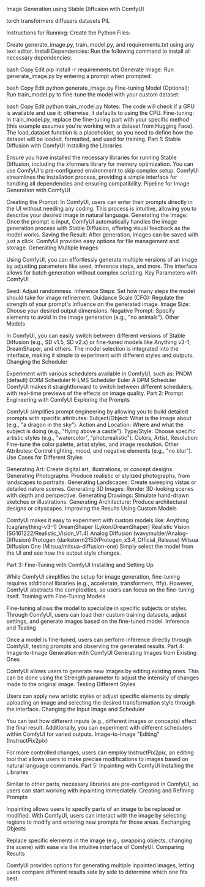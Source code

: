 Image Generation using Stable Diffusion with ComfyUI


torch
transformers
diffusers
datasets
PIL


Instructions for Running:
Create the Python Files:

Create generate_image.py, train_model.py, and requirements.txt using any text editor.
Install Dependencies: Run the following command to install all necessary dependencies:

bash
Copy
Edit
pip install -r requirements.txt
Generate Image: Run generate_image.py by entering a prompt when prompted:

bash
Copy
Edit
python generate_image.py
Fine-tuning Model (Optional): Run train_model.py to fine-tune the model with your custom dataset:

bash
Copy
Edit
python train_model.py
Notes:
The code will check if a GPU is available and use it; otherwise, it defaults to using the CPU.
Fine-tuning: In train_model.py, replace the fine-tuning part with your specific method (this example assumes you're working with a dataset from Hugging Face). The load_dataset function is a placeholder, so you need to define how the dataset will be loaded, formatted, and used for training.
Part 1: Stable Diffusion with ComfyUI
Installing the Libraries

Ensure you have installed the necessary libraries for running Stable Diffusion, including the xformers library for memory optimization. You can use ComfyUI's pre-configured environment to skip complex setup.
ComfyUI streamlines the installation process, providing a simple interface for handling all dependencies and ensuring compatibility.
Pipeline for Image Generation with ComfyUI

Creating the Prompt: In ComfyUI, users can enter their prompts directly in the UI without needing any coding. This process is intuitive, allowing you to describe your desired image in natural language.
Generating the Image: Once the prompt is input, ComfyUI automatically handles the image generation process with Stable Diffusion, offering visual feedback as the model works.
Saving the Result: After generation, images can be saved with just a click. ComfyUI provides easy options for file management and storage.
Generating Multiple Images

Using ComfyUI, you can effortlessly generate multiple versions of an image by adjusting parameters like seed, inference steps, and more. The interface allows for batch generation without complex scripting.
Key Parameters with ComfyUI

Seed: Adjust randomness.
Inference Steps: Set how many steps the model should take for image refinement.
Guidance Scale (CFG): Regulate the strength of your prompt's influence on the generated image.
Image Size: Choose your desired output dimensions.
Negative Prompt: Specify elements to avoid in the image generation (e.g., "no animals").
Other Models

In ComfyUI, you can easily switch between different versions of Stable Diffusion (e.g., SD v1.5, SD v2.x) or fine-tuned models like Anything v3-1, DreamShaper, and others. The model selection is integrated into the interface, making it simple to experiment with different styles and outputs.
Changing the Scheduler

Experiment with various schedulers available in ComfyUI, such as:
PNDM (default)
DDIM Scheduler
K-LMS Scheduler
Euler A
DPM Scheduler
ComfyUI makes it straightforward to switch between different schedulers, with real-time previews of the effects on image quality.
Part 2: Prompt Engineering with ComfyUI
Exploring the Prompts

ComfyUI simplifies prompt engineering by allowing you to build detailed prompts with specific attributes:
Subject/Object: What is the image about (e.g., "a dragon in the sky").
Action and Location: Where and what the subject is doing (e.g., "flying above a castle").
Type/Style: Choose specific artistic styles (e.g., "watercolor", "photorealistic").
Colors, Artist, Resolution: Fine-tune the color palette, artist styles, and image resolution.
Other Attributes: Control lighting, mood, and negative elements (e.g., "no blur").
Use Cases for Different Styles

Generating Art: Create digital art, illustrations, or concept designs.
Generating Photographs: Produce realistic or stylized photographs, from landscapes to portraits.
Generating Landscapes: Create sweeping vistas or detailed nature scenes.
Generating 3D Images: Render 3D-looking scenes with depth and perspective.
Generating Drawings: Simulate hand-drawn sketches or illustrations.
Generating Architecture: Produce architectural designs or cityscapes.
Improving the Results Using Custom Models

ComfyUI makes it easy to experiment with custom models like:
Anything (cag/anything-v3-1)
DreamShaper (Lykon/DreamShaper)
Realistic Vision (SG161222/Realistic_Vision_V1.4)
Analog Diffusion (wavymulder/Analog-Diffusion)
Protogen (darkstorm2150/Protogen_x3.4_Official_Release)
Mitsua Diffusion One (Mitsua/mitsua-diffusion-one)
Simply select the model from the UI and see how the output style changes.

Part 3: Fine-Tuning with ComfyUI
Installing and Setting Up

While ComfyUI simplifies the setup for image generation, fine-tuning requires additional libraries (e.g., accelerate, transformers, ftfy). However, ComfyUI abstracts the complexities, so users can focus on the fine-tuning itself.
Training with Fine-Tuning Models

Fine-tuning allows the model to specialize in specific subjects or styles. Through ComfyUI, users can load their custom training datasets, adjust settings, and generate images based on the fine-tuned model.
Inference and Testing

Once a model is fine-tuned, users can perform inference directly through ComfyUI, testing prompts and observing the generated results.
Part 4: Image-to-Image Generation with ComfyUI
Generating Images from Existing Ones

ComfyUI allows users to generate new images by editing existing ones. This can be done using the Strength parameter to adjust the intensity of changes made to the original image.
Testing Different Styles

Users can apply new artistic styles or adjust specific elements by simply uploading an image and selecting the desired transformation style through the interface.
Changing the Input Image and Scheduler

You can test how different inputs (e.g., different images or concepts) affect the final result. Additionally, you can experiment with different schedulers within ComfyUI for varied outputs.
Image-to-Image "Editing" (InstructPix2pix)

For more controlled changes, users can employ InstructPix2pix, an editing tool that allows users to make precise modifications to images based on natural language commands.
Part 5: Inpainting with ComfyUI
Installing the Libraries

Similar to other parts, necessary libraries are pre-configured in ComfyUI, so users can start working with inpainting immediately.
Creating and Refining Prompts

Inpainting allows users to specify parts of an image to be replaced or modified. With ComfyUI, users can interact with the image by selecting regions to modify and entering new prompts for those areas.
Exchanging Objects

Replace specific elements in the image (e.g., swapping objects, changing the scene) with ease via the intuitive interface of ComfyUI.
Comparing Results

ComfyUI provides options for generating multiple inpainted images, letting users compare different results side by side to determine which one fits best.
